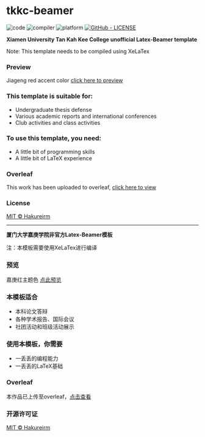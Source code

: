 # tkkc-beamer

![code](https://img.shields.io/static/v1?label=code&message=Tex&color=red)
![compiler](https://img.shields.io/static/v1?label=compiler&message=XeLaTex&color=blue)
![platform](https://img.shields.io/static/v1?label=platform&message=macos|windows&color=inactive)
[![GitHub - LICENSE](https://img.shields.io/github/license/mashape/apistatus)](./LICENSE)

**Xiamen University Tan Kah Kee College unofficial Latex-Beamer template**

Note: This template needs to be compiled using XeLaTex

### Preview

Jiageng red accent color [click here to preview](https://github.com/Hakureirm/tkkc-beamer/blob/main/TKKC_Beamer_Template.pdf)

### This template is suitable for:

- Undergraduate thesis defense
- Various academic reports and international conferences
- Club activities and class activities

### To use this template, you need:

- A little bit of programming skills
- A little bit of LaTeX experience

### Overleaf

This work has been uploaded to overleaf, [click here to view](https://www.overleaf.com/latex/templates/tkkc-beamer-template/ktrcfmhbdkwc)

### License

[MIT © Hakureirm](https://github.com/Hakureirm/tkkc-beamer/blob/main/LICENSE)

------

**厦门大学嘉庚学院非官方Latex-Beamer模板**

注：本模板需要使用XeLaTex进行编译

### 预览

嘉庚红主题色 [点此预览](https://github.com/Hakureirm/tkkc-beamer/blob/main/TKKC_Beamer_Template.pdf)

### 本模板适合

- 本科论文答辩
- 各种学术报告、国际会议
- 社团活动和班级活动展示

### 使用本模板，你需要

- 一丢丢的编程能力
- 一丢丢的LaTeX基础

### Overleaf

本作品已上传至overleaf，[点击查看](https://www.overleaf.com/latex/templates/tkkc-beamer-template/ktrcfmhbdkwc)

### 开源许可证

[MIT © Hakureirm](https://github.com/Hakureirm/tkkc-beamer/blob/main/LICENSE)
